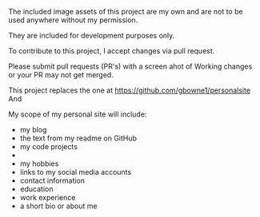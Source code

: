 The included image assets of this project are my own and are 
not to be used anywhere without my permission.

They are included for development purposes only.

To contribute to this project, I accept changes via pull request.

Please submit pull requests (PR's) with a screen ahot of 
Working changes or your PR may not get merged.

This project replaces the one at https://github.com/gbowne1/personalsite
And 

My scope of my personal site will include:

 - my blog
 - the text from my readme on GitHub
 - my code projects 
 - 
 - my hobbies
 - links to my social media accounts
 - contact information
 - education
 - work experience
 - a short bio or about me
  
  
